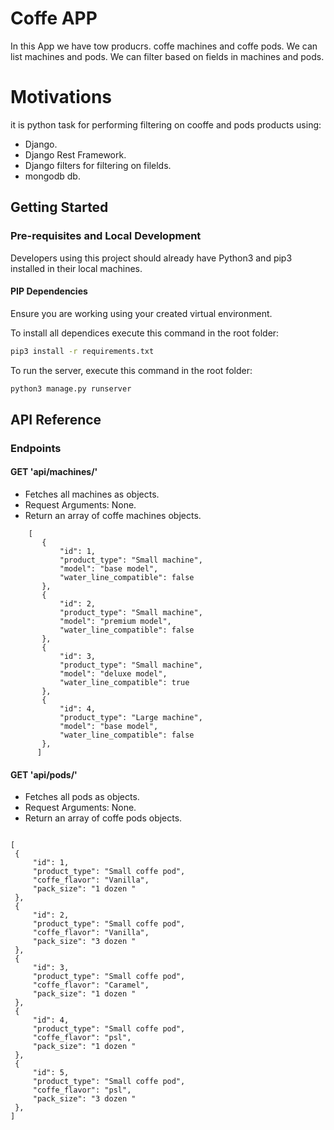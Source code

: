 # Coffe APP

In this App we have tow producrs. coffe machines and coffe pods.
We can list machines and pods.
We can filter based on fields in machines and pods.

# Motivations
it is python task for performing filtering on cooffe and pods products using:

- Django.
- Django Rest Framework.
- Django filters for filtering on filelds.
- mongodb db.


## Getting Started
### Pre-requisites and Local Development

Developers using this project should already have Python3 and pip3 installed in their local machines.

#### PIP Dependencies

Ensure you are working using your created virtual environment.

To install all dependices execute this command in the root folder:
```bash
pip3 install -r requirements.txt
```

To run the server, execute this command in the root folder:

```bash
python3 manage.py runserver
```


## API Reference

### Endpoints

#### GET 'api/machines/'

   - Fetches all machines as objects.  
   - Request Arguments: None.
   - Return an array of coffe machines objects.
   
```
    [
       {
           "id": 1,
           "product_type": "Small machine",
           "model": "base model",
           "water_line_compatible": false
       },
       {
           "id": 2,
           "product_type": "Small machine",
           "model": "premium model",
           "water_line_compatible": false
       },
       {
           "id": 3,
           "product_type": "Small machine",
           "model": "deluxe model",
           "water_line_compatible": true
       },
       {
           "id": 4,
           "product_type": "Large machine",
           "model": "base model",
           "water_line_compatible": false
       },
      ]
```
#### GET 'api/pods/'

   - Fetches all pods as objects.  
   - Request Arguments: None.
   - Return an array of coffe pods objects.
   
   ```
   
 [
    {
        "id": 1,
        "product_type": "Small coffe pod",
        "coffe_flavor": "Vanilla",
        "pack_size": "1 dozen "
    },
    {
        "id": 2,
        "product_type": "Small coffe pod",
        "coffe_flavor": "Vanilla",
        "pack_size": "3 dozen "
    },
    {
        "id": 3,
        "product_type": "Small coffe pod",
        "coffe_flavor": "Caramel",
        "pack_size": "1 dozen "
    },
    {
        "id": 4,
        "product_type": "Small coffe pod",
        "coffe_flavor": "psl",
        "pack_size": "1 dozen "
    },
    {
        "id": 5,
        "product_type": "Small coffe pod",
        "coffe_flavor": "psl",
        "pack_size": "3 dozen "
    },
  ]
   ```

